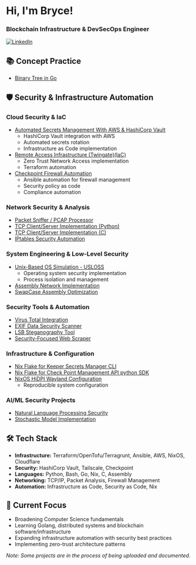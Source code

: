 # Hi, I'm Bryce! 
### Blockchain Infrastructure & DevSecOps Engineer
[![LinkedIn](https://img.shields.io/badge/LinkedIn-0077B5?style=for-the-badge&logo=linkedin&logoColor=white)](https://linkedin.com/in/brycethorpe)

## 📚 Concept Practice
- [Binary Tree in Go]()

## 🛡 Security & Infrastructure Automation

### Cloud Security & IaC
- [Automated Secrets Management With AWS & HashiCorp Vault](https://github.com/Surf-Wax/automated-secrets-management-poc)
  - HashiCorp Vault integration with AWS
  - Automated secrets rotation
  - Infrastructure as Code implementation
- [Remote Access Infrastructure (Twingate)(IaC)](https://github.com/Surf-Wax/twingate-terraform)
  - Zero Trust Network Access implementation
  - Terraform automation
- [Checkpoint Firewall Automation]([upcoming])
  - Ansible automation for firewall management
  - Security policy as code
  - Compliance automation

### Network Security & Analysis
- [Packet Sniffer / PCAP Processor](https://github.com/Surf-Wax/Packet-Sniffer-PCAP-Analyzer-Python)
- [TCP Client/Server Implementation (Python)](https://github.com/Surf-Wax/TCP-Client-Server-Python)
- [TCP Client/Server Implementation (C)](https://github.com/Surf-Wax/TCP-Client-Server)
- [IPtables Security Automation]([link])

### System Engineering & Low-Level Security
- [Unix-Based OS Simulation - USLOSS](https://github.com/Surf-Wax/usloss)
  - Operating system security implementation
  - Process isolation and management
- [Assembly Network Implementation]([link])
- [SwapCase Assembly Optimization](https://github.com/Surf-Wax/SwapCase)

### Security Tools & Automation
- [Virus Total Integration]([link])
- [EXIF Data Security Scanner]([link])
- [LSB Steganography Tool]([link])
- [Security-Focused Web Scraper]([link])

### Infrastructure & Configuration
- [Nix Flake for Keeper Secrets Manager CLI](https://github.com/SecBear/nix-keeper-secrets-manager)
- [Nix Flake for Check Point Management API python SDK](https://github.com/SecBear/nix-cp-mgmt-api-python-sdk)
- [NixOS HiDPI Wayland Configuration](https://github.com/Surf-Wax/nixos-wayland-hidpi)
  - Reproducible system configuration

### AI/ML Security Projects
- [Natural Language Processing Security](https://github.com/Surf-Wax/Natural-Language-Processing)
- [Stochastic Model Implementation](https://github.com/Surf-Wax/bigram-python)

## 🛠 Tech Stack
- **Infrastructure:** Terraform/OpenTofu/Terragrunt, Ansible, AWS, NixOS, Cloudflare
- **Security:** HashiCorp Vault, Tailscale, Checkpoint
- **Languages:** Python, Bash, Go, Nix, C, Assembly
- **Networking:** TCP/IP, Packet Analysis, Firewall Management
- **Automation:** Infrastructure as Code, Security as Code, Nix

## 🎯 Current Focus
- Broadening Computer Science fundamentals
- Learning Golang, distributed systems and blockchain software/infrastructure
- Expanding infrastructure automation with security best practices
- Implementing zero-trust architecture patterns

*Note: Some projects are in the process of being uploaded and documented.*
